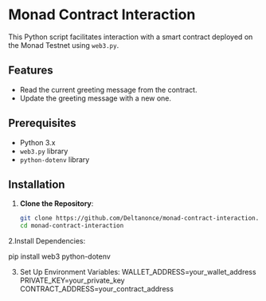 # Monad Contract Interaction

This Python script facilitates interaction with a smart contract deployed on the Monad Testnet using `web3.py`.

## Features

- Read the current greeting message from the contract.
- Update the greeting message with a new one.

## Prerequisites

- Python 3.x
- `web3.py` library
- `python-dotenv` library

## Installation

1. **Clone the Repository**:

   ```bash
   git clone https://github.com/Deltanonce/monad-contract-interaction.git
   cd monad-contract-interaction

2.Install Dependencies:

pip install web3 python-dotenv

3. Set Up Environment Variables:
WALLET_ADDRESS=your_wallet_address
PRIVATE_KEY=your_private_key
CONTRACT_ADDRESS=your_contract_address


